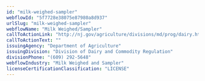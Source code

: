 ```yaml
---
id: "milk-weighed-sampler"
webflowId: "5f7728e38075e87980a8d937"
urlSlug: "milk-weighed-sampler"
webflowName: "Milk Weighed/Sampler"
callToActionLink: "http://nj.gov/agriculture/divisions/md/prog/dairy.html"
callToActionText: ""
issuingAgency: "Department of Agriculture"
issuingDivision: "Division of Dairy and Commodity Regulation"
divisionPhone: "(609) 292-5648"
webflowIndustry: "Milk Weighed and Sampler"
licenseCertificationClassification: "LICENSE"
---
```

